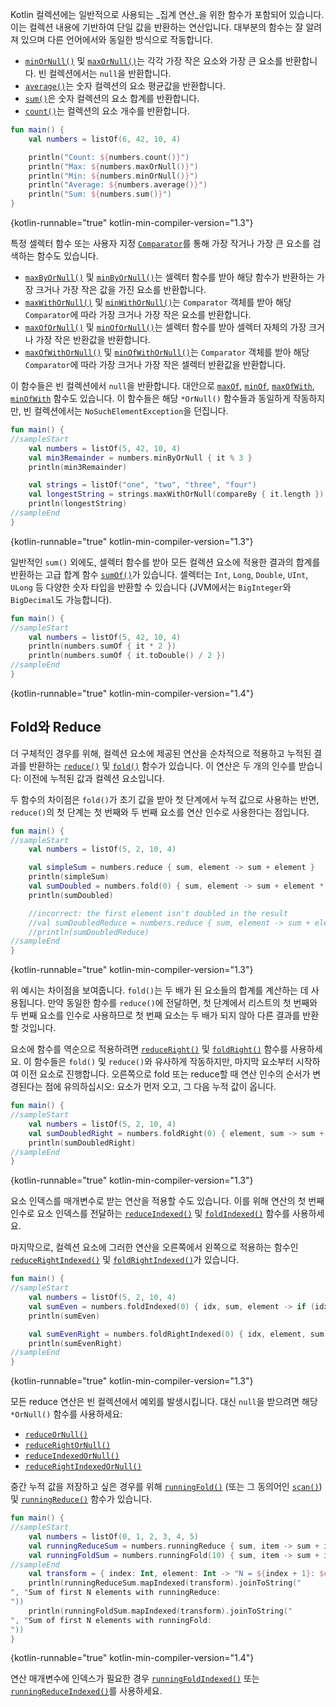 [//]: # (title: 집계 연산)

Kotlin 컬렉션에는 일반적으로 사용되는 _집계 연산_을 위한 함수가 포함되어 있습니다. 이는 컬렉션 내용에 기반하여 단일 값을 반환하는 연산입니다. 대부분의 함수는 잘 알려져 있으며 다른 언어에서와 동일한 방식으로 작동합니다.

*   [`minOrNull()`](https://kotlinlang.org/api/latest/jvm/stdlib/kotlin.collections/min-or-null.html) 및 [`maxOrNull()`](https://kotlinlang.org/api/latest/jvm/stdlib/kotlin.collections/max-or-null.html)는 각각 가장 작은 요소와 가장 큰 요소를 반환합니다. 빈 컬렉션에서는 `null`을 반환합니다.
*   [`average()`](https://kotlinlang.org/api/latest/jvm/stdlib/kotlin.collections/average.html)는 숫자 컬렉션의 요소 평균값을 반환합니다.
*   [`sum()`](https://kotlinlang.org/api/latest/jvm/stdlib/kotlin.collections/sum.html)은 숫자 컬렉션의 요소 합계를 반환합니다.
*   [`count()`](https://kotlinlang.org/api/latest/jvm/stdlib/kotlin.collections/count.html)는 컬렉션의 요소 개수를 반환합니다.

```kotlin
fun main() {
    val numbers = listOf(6, 42, 10, 4)

    println("Count: ${numbers.count()}")
    println("Max: ${numbers.maxOrNull()}")
    println("Min: ${numbers.minOrNull()}")
    println("Average: ${numbers.average()}")
    println("Sum: ${numbers.sum()}")
}
```
{kotlin-runnable="true" kotlin-min-compiler-version="1.3"}

특정 셀렉터 함수 또는 사용자 지정 [`Comparator`](https://kotlinlang.org/api/latest/jvm/stdlib/kotlin/-comparator/index.html)를 통해 가장 작거나 가장 큰 요소를 검색하는 함수도 있습니다.

*   [`maxByOrNull()`](https://kotlinlang.org/api/latest/jvm/stdlib/kotlin.collections/max-by-or-null.html) 및 [`minByOrNull()`](https://kotlinlang.org/api/latest/jvm/stdlib/kotlin.collections/min-by-or-null.html)는 셀렉터 함수를 받아 해당 함수가 반환하는 가장 크거나 가장 작은 값을 가진 요소를 반환합니다.
*   [`maxWithOrNull()`](https://kotlinlang.org/api/latest/jvm/stdlib/kotlin.collections/max-with-or-null.html) 및 [`minWithOrNull()`](https://kotlinlang.org/api/latest/jvm/stdlib/kotlin.collections/min-with-or-null.html)는 `Comparator` 객체를 받아 해당 `Comparator`에 따라 가장 크거나 가장 작은 요소를 반환합니다.
*   [`maxOfOrNull()`](https://kotlinlang.org/api/latest/jvm/stdlib/kotlin.collections/max-of-or-null.html) 및 [`minOfOrNull()`](https://kotlinlang.org/api/latest/jvm/stdlib/kotlin.collections/min-of-or-null.html)는 셀렉터 함수를 받아 셀렉터 자체의 가장 크거나 가장 작은 반환값을 반환합니다.
*   [`maxOfWithOrNull()`](https://kotlinlang.org/api/latest/jvm/stdlib/kotlin.collections/max-of-with-or-null.html) 및 [`minOfWithOrNull()`](https://kotlinlang.org/api/latest/jvm/stdlib/kotlin.collections/min-of-with-or-null.html)는 `Comparator` 객체를 받아 해당 `Comparator`에 따라 가장 크거나 가장 작은 셀렉터 반환값을 반환합니다.

이 함수들은 빈 컬렉션에서 `null`을 반환합니다. 대안으로 [`maxOf`](https://kotlinlang.org/api/latest/jvm/stdlib/kotlin.collections/max-of.html), [`minOf`](https://kotlinlang.org/api/latest/jvm/stdlib/kotlin.collections/min-of.html), [`maxOfWith`](https://kotlinlang.org/api/latest/jvm/stdlib/kotlin.collections/max-of-with.html), [`minOfWith`](https://kotlinlang.org/api/latest/jvm/stdlib/kotlin.collections/min-of-with.html) 함수도 있습니다. 이 함수들은 해당 `*OrNull()` 함수들과 동일하게 작동하지만, 빈 컬렉션에서는 `NoSuchElementException`을 던집니다.

```kotlin
fun main() {
//sampleStart
    val numbers = listOf(5, 42, 10, 4)
    val min3Remainder = numbers.minByOrNull { it % 3 }
    println(min3Remainder)

    val strings = listOf("one", "two", "three", "four")
    val longestString = strings.maxWithOrNull(compareBy { it.length })
    println(longestString)
//sampleEnd
}
```
{kotlin-runnable="true" kotlin-min-compiler-version="1.3"}

일반적인 `sum()` 외에도, 셀렉터 함수를 받아 모든 컬렉션 요소에 적용한 결과의 합계를 반환하는 고급 합계 함수 [`sumOf()`](https://kotlinlang.org/api/latest/jvm/stdlib/kotlin.collections/sum-of.html)가 있습니다. 셀렉터는 `Int`, `Long`, `Double`, `UInt`, `ULong` 등 다양한 숫자 타입을 반환할 수 있습니다 (JVM에서는 `BigInteger`와 `BigDecimal`도 가능합니다).

```kotlin
fun main() {
//sampleStart
    val numbers = listOf(5, 42, 10, 4)
    println(numbers.sumOf { it * 2 })
    println(numbers.sumOf { it.toDouble() / 2 })
//sampleEnd
}
```
{kotlin-runnable="true" kotlin-min-compiler-version="1.4"}

## Fold와 Reduce

더 구체적인 경우를 위해, 컬렉션 요소에 제공된 연산을 순차적으로 적용하고 누적된 결과를 반환하는 [`reduce()`](https://kotlinlang.org/api/latest/jvm/stdlib/kotlin.collections/reduce.html) 및 [`fold()`](https://kotlinlang.org/api/latest/jvm/stdlib/kotlin.collections/fold.html) 함수가 있습니다. 이 연산은 두 개의 인수를 받습니다: 이전에 누적된 값과 컬렉션 요소입니다.

두 함수의 차이점은 `fold()`가 초기 값을 받아 첫 단계에서 누적 값으로 사용하는 반면, `reduce()`의 첫 단계는 첫 번째와 두 번째 요소를 연산 인수로 사용한다는 점입니다.

```kotlin
fun main() {
//sampleStart
    val numbers = listOf(5, 2, 10, 4)

    val simpleSum = numbers.reduce { sum, element -> sum + element }
    println(simpleSum)
    val sumDoubled = numbers.fold(0) { sum, element -> sum + element * 2 }
    println(sumDoubled)

    //incorrect: the first element isn't doubled in the result
    //val sumDoubledReduce = numbers.reduce { sum, element -> sum + element * 2 } 
    //println(sumDoubledReduce)
//sampleEnd
}
```
{kotlin-runnable="true" kotlin-min-compiler-version="1.3"}

위 예시는 차이점을 보여줍니다. `fold()`는 두 배가 된 요소들의 합계를 계산하는 데 사용됩니다. 만약 동일한 함수를 `reduce()`에 전달하면, 첫 단계에서 리스트의 첫 번째와 두 번째 요소를 인수로 사용하므로 첫 번째 요소는 두 배가 되지 않아 다른 결과를 반환할 것입니다.

요소에 함수를 역순으로 적용하려면 [`reduceRight()`](https://kotlinlang.org/api/latest/jvm/stdlib/kotlin.collections/reduce-right.html) 및 [`foldRight()`](https://kotlinlang.org/api/latest/jvm/stdlib/kotlin.collections/fold-right.html) 함수를 사용하세요. 이 함수들은 `fold()` 및 `reduce()`와 유사하게 작동하지만, 마지막 요소부터 시작하여 이전 요소로 진행합니다. 오른쪽으로 fold 또는 reduce할 때 연산 인수의 순서가 변경된다는 점에 유의하십시오: 요소가 먼저 오고, 그 다음 누적 값이 옵니다.

```kotlin
fun main() {
//sampleStart
    val numbers = listOf(5, 2, 10, 4)
    val sumDoubledRight = numbers.foldRight(0) { element, sum -> sum + element * 2 }
    println(sumDoubledRight)
//sampleEnd
}
```
{kotlin-runnable="true" kotlin-min-compiler-version="1.3"}

요소 인덱스를 매개변수로 받는 연산을 적용할 수도 있습니다. 이를 위해 연산의 첫 번째 인수로 요소 인덱스를 전달하는 [`reduceIndexed()`](https://kotlinlang.org/api/latest/jvm/stdlib/kotlin.collections/reduce-indexed.html) 및 [`foldIndexed()`](https://kotlinlang.org/api/latest/jvm/stdlib/kotlin.collections/fold-indexed.html) 함수를 사용하세요.

마지막으로, 컬렉션 요소에 그러한 연산을 오른쪽에서 왼쪽으로 적용하는 함수인 [`reduceRightIndexed()`](https://kotlinlang.org/api/latest/jvm/stdlib/kotlin.collections/reduce-right-indexed.html) 및 [`foldRightIndexed()`](https://kotlinlang.org/api/latest/jvm/stdlib/kotlin.collections/fold-right-indexed.html)가 있습니다.

```kotlin
fun main() {
//sampleStart
    val numbers = listOf(5, 2, 10, 4)
    val sumEven = numbers.foldIndexed(0) { idx, sum, element -> if (idx % 2 == 0) sum + element else sum }
    println(sumEven)

    val sumEvenRight = numbers.foldRightIndexed(0) { idx, element, sum -> if (idx % 2 == 0) sum + element else sum }
    println(sumEvenRight)
//sampleEnd
}
```
{kotlin-runnable="true" kotlin-min-compiler-version="1.3"}

모든 reduce 연산은 빈 컬렉션에서 예외를 발생시킵니다. 대신 `null`을 받으려면 해당 `*OrNull()` 함수를 사용하세요:
*   [`reduceOrNull()`](https://kotlinlang.org/api/latest/jvm/stdlib/kotlin.collections/reduce-or-null.html)
*   [`reduceRightOrNull()`](https://kotlinlang.org/api/latest/jvm/stdlib/kotlin.collections/reduce-right-or-null.html)
*   [`reduceIndexedOrNull()`](https://kotlinlang.org/api/latest/jvm/stdlib/kotlin.collections/reduce-indexed-or-null.html)
*   [`reduceRightIndexedOrNull()`](https://kotlinlang.org/api/latest/jvm/stdlib/kotlin.collections/reduce-right-indexed-or-null.html)

중간 누적 값을 저장하고 싶은 경우를 위해 [`runningFold()`](https://kotlinlang.org/api/latest/jvm/stdlib/kotlin.collections/running-fold.html) (또는 그 동의어인 [`scan()`](https://kotlinlang.org/api/latest/jvm/stdlib/kotlin.collections/scan.html)) 및 [`runningReduce()`](https://kotlinlang.org/api/latest/jvm/stdlib/kotlin.collections/running-reduce.html) 함수가 있습니다.

```kotlin
fun main() {
//sampleStart
    val numbers = listOf(0, 1, 2, 3, 4, 5)
    val runningReduceSum = numbers.runningReduce { sum, item -> sum + item }
    val runningFoldSum = numbers.runningFold(10) { sum, item -> sum + item }
//sampleEnd
    val transform = { index: Int, element: Int -> "N = ${index + 1}: $element" }
    println(runningReduceSum.mapIndexed(transform).joinToString("
", "Sum of first N elements with runningReduce:
"))
    println(runningFoldSum.mapIndexed(transform).joinToString("
", "Sum of first N elements with runningFold:
"))
}
```
{kotlin-runnable="true" kotlin-min-compiler-version="1.4"}

연산 매개변수에 인덱스가 필요한 경우 [`runningFoldIndexed()`](https://kotlinlang.org/api/latest/jvm/stdlib/kotlin.collections/running-fold-indexed.html) 또는 [`runningReduceIndexed()`](https://kotlinlang.org/api/latest/jvm/stdlib/kotlin.collections/running-reduce-indexed.html)를 사용하세요.